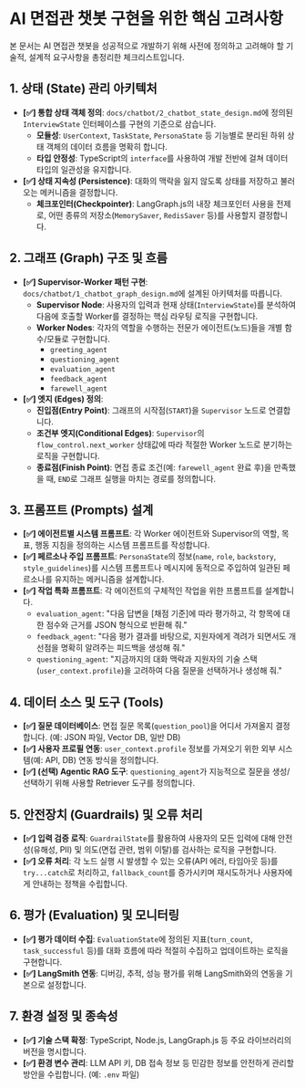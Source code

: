 # AI 면접관 챗봇 구현을 위한 핵심 고려사항

본 문서는 AI 면접관 챗봇을 성공적으로 개발하기 위해 사전에 정의하고 고려해야 할 기술적, 설계적 요구사항을 총정리한 체크리스트입니다.

## 1. 상태 (State) 관리 아키텍처

-   **[✅] 통합 상태 객체 정의**: `docs/chatbot/2_chatbot_state_design.md`에 정의된 `InterviewState` 인터페이스를 구현의 기준으로 삼습니다.
    -   **모듈성**: `UserContext`, `TaskState`, `PersonaState` 등 기능별로 분리된 하위 상태 객체의 데이터 흐름을 명확히 합니다.
    -   **타입 안정성**: TypeScript의 `interface`를 사용하여 개발 전반에 걸쳐 데이터 타입의 일관성을 유지합니다.
-   **[✅] 상태 지속성 (Persistence)**: 대화의 맥락을 잃지 않도록 상태를 저장하고 불러오는 메커니즘을 결정합니다.
    -   **체크포인터(Checkpointer)**: LangGraph.js의 내장 체크포인터 사용을 전제로, 어떤 종류의 저장소(`MemorySaver`, `RedisSaver` 등)를 사용할지 결정합니다.

## 2. 그래프 (Graph) 구조 및 흐름

-   **[✅] Supervisor-Worker 패턴 구현**: `docs/chatbot/1_chatbot_graph_design.md`에 설계된 아키텍처를 따릅니다.
    -   **Supervisor Node**: 사용자의 입력과 현재 상태(`InterviewState`)를 분석하여 다음에 호출할 Worker를 결정하는 핵심 라우팅 로직을 구현합니다.
    -   **Worker Nodes**: 각자의 역할을 수행하는 전문가 에이전트(노드)들을 개별 함수/모듈로 구현합니다.
        -   `greeting_agent`
        -   `questioning_agent`
        -   `evaluation_agent`
        -   `feedback_agent`
        -   `farewell_agent`
-   **[✅] 엣지 (Edges) 정의**:
    -   **진입점(Entry Point)**: 그래프의 시작점(`START`)을 `Supervisor` 노드로 연결합니다.
    -   **조건부 엣지(Conditional Edges)**: `Supervisor`의 `flow_control.next_worker` 상태값에 따라 적절한 Worker 노드로 분기하는 로직을 구현합니다.
    -   **종료점(Finish Point)**: 면접 종료 조건(예: `farewell_agent` 완료 후)을 만족했을 때, `END`로 그래프 실행을 마치는 경로를 정의합니다.

## 3. 프롬프트 (Prompts) 설계

-   **[✅] 에이전트별 시스템 프롬프트**: 각 Worker 에이전트와 Supervisor의 역할, 목표, 행동 지침을 정의하는 시스템 프롬프트를 작성합니다.
-   **[✅] 페르소나 주입 프롬프트**: `PersonaState`의 정보(`name`, `role`, `backstory`, `style_guidelines`)를 시스템 프롬프트나 메시지에 동적으로 주입하여 일관된 페르소나를 유지하는 메커니즘을 설계합니다.
-   **[✅] 작업 특화 프롬프트**: 각 에이전트의 구체적인 작업을 위한 프롬프트를 설계합니다.
    -   `evaluation_agent`: "다음 답변을 [채점 기준]에 따라 평가하고, 각 항목에 대한 점수와 근거를 JSON 형식으로 반환해 줘."
    -   `feedback_agent`: "다음 평가 결과를 바탕으로, 지원자에게 격려가 되면서도 개선점을 명확히 알려주는 피드백을 생성해 줘."
    -   `questioning_agent`: "지금까지의 대화 맥락과 지원자의 기술 스택(`user_context.profile`)을 고려하여 다음 질문을 선택하거나 생성해 줘."

## 4. 데이터 소스 및 도구 (Tools)

-   **[✅] 질문 데이터베이스**: 면접 질문 목록(`question_pool`)을 어디서 가져올지 결정합니다. (예: JSON 파일, Vector DB, 일반 DB)
-   **[✅] 사용자 프로필 연동**: `user_context.profile` 정보를 가져오기 위한 외부 시스템(예: API, DB) 연동 방식을 정의합니다.
-   **[✅] (선택) Agentic RAG 도구**: `questioning_agent`가 지능적으로 질문을 생성/선택하기 위해 사용할 Retriever 도구를 정의합니다.

## 5. 안전장치 (Guardrails) 및 오류 처리

-   **[✅] 입력 검증 로직**: `GuardrailState`를 활용하여 사용자의 모든 입력에 대해 안전성(유해성, PII) 및 의도(면접 관련, 범위 이탈)를 검사하는 로직을 구현합니다.
-   **[✅] 오류 처리**: 각 노드 실행 시 발생할 수 있는 오류(API 에러, 타임아웃 등)를 `try...catch`로 처리하고, `fallback_count`를 증가시키며 재시도하거나 사용자에게 안내하는 정책을 수립합니다.

## 6. 평가 (Evaluation) 및 모니터링

-   **[✅] 평가 데이터 수집**: `EvaluationState`에 정의된 지표(`turn_count`, `task_successful` 등)를 대화 흐름에 따라 적절히 수집하고 업데이트하는 로직을 구현합니다.
-   **[✅] LangSmith 연동**: 디버깅, 추적, 성능 평가를 위해 LangSmith와의 연동을 기본으로 설정합니다.

## 7. 환경 설정 및 종속성

-   **[✅] 기술 스택 확정**: TypeScript, Node.js, LangGraph.js 등 주요 라이브러리의 버전을 명시합니다.
-   **[✅] 환경 변수 관리**: LLM API 키, DB 접속 정보 등 민감한 정보를 안전하게 관리할 방안을 수립합니다. (예: `.env` 파일)
